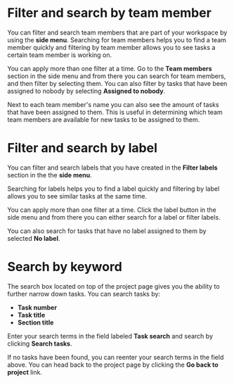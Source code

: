 <!--
SPDX-FileCopyrightText: 2024 JWP Consulting GK

SPDX-License-Identifier: AGPL-3.0-or-later
-->

# Filter and search by team member

You can filter and search team members that are part of your workspace by using
the **side menu**. Searching for team members helps you to find a team member
quickly and filtering by team member allows you to see tasks a certain team
member is working on.

You can apply more than one filter at a time. Go to the **Team members**
section in the side menu and from there you can search for team members, and
then filter by selecting them. You can also filter by tasks that have been
assigned to nobody by selecting **Assigned to nobody**.

Next to each team member's name you can also see the amount of tasks that have
been assigned to them. This is useful in determining which team team members
are available for new tasks to be assigned to them.

# Filter and search by label

You can filter and search labels that you have created in the **Filter labels**
section in the the **side menu**.

Searching for labels helps you to find a label quickly and filtering by label
allows you to see similar tasks at the same time.

You can apply more than one filter at a time. Click the label button in the
side menu and from there you can either search for a label or filter labels.

You can also search for tasks that have no label assigned to them by selected
**No label**.

# Search by keyword

The search box located on top of the project page gives you the ability to
further narrow down tasks. You can search tasks by:

- **Task number**
- **Task title**
- **Section title**

Enter your search terms in the field labeled **Task search** and search by
clicking **Search tasks**.

If no tasks have been found, you can reenter your search terms in the field
above. You can head back to the project page by clicking the **Go back to
project** link.
